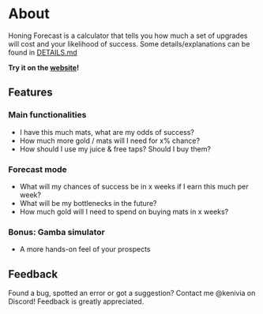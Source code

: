# About

Honing Forecast is a calculator that tells you how much a set of upgrades will cost and your likelihood of success. Some details/explanations can be found in [DETAILS.md](https://github.com/Kenivia/Honing-Forecast/blob/53d7ca0b6ccd7a0c05bb53d126513b27a27ee69c/Details.md)

**Try it on the [website](https://kenivia.github.io/Honing-Forecast/)!**

## Features

### Main functionalities

- I have this much mats, what are my odds of success?
- How much more gold / mats will I need for x% chance?
- How should I use my juice & free taps? Should I buy them?

### Forecast mode

- What will my chances of success be in x weeks if I earn this much per week?
- What will be my bottlenecks in the future?
- How much gold will I need to spend on buying mats in x weeks?

### Bonus: Gamba simulator

- A more hands-on feel of your prospects

## Feedback

Found a bug, spotted an error or got a suggestion? Contact me @kenivia on Discord! Feedback is greatly appreciated.
